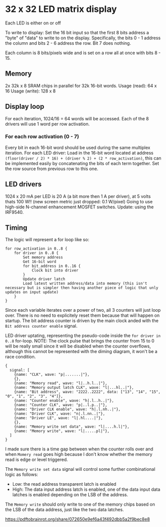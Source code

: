 # 32 x 32 LED matrix display

Each LED is either on or off

To write to display: Set the 16 bit input so that the first 8 bits address a "byte" of "data" to write to on the display.
Specifically, the bits 0 - 1 address the column and bits 2 - 6 address the row. Bit 7 does nothing.

Each column is 8 bits/pixels wide and is set on a row all at once with bits 8 - 15.

## Memory

2x 32k x 8 SRAM chips in parallel for 32k 16-bit words.
Usage (read): 64 x 16
Usage (write): 128 x 8

## Display loop

For each iteration, 1024/16 = 64 words will be accessed. Each of the 8 drivers will use 1 word per row activation.

### For each row activation (0 - 7)

Every bit in each 16-bit word should be used during the same multiplex iteration.
For each LED driver: Load in the 16-bit word located at address `(floor(driver / 2) * 16) + (driver % 2) + (2 * row_activation)`, this can be implemented easily by concatenating the bits of each term together.
Set the row source from previous row to this one.

## LED drivers

1024 x 20 mA per LED is 20 A (a bit more then 1 A per driver), at 5 volts thats 100 W!! (new screen metric just dropped: 0.1 W/pixel)
Going to use high-side N-channel enhancement MOSFET switches. Update: using the IRF9540.

## Timing

The logic will represent a for loop like so:
```
for row_activation in 0..8 {
	for driver in 0..8 {
		Set memory address
		Get 16-bit word
		for bit_address in 0..16 {
			Clock bit into driver
		}
		Update driver latch
		Load latest written address/data into memory (this isn't necessary but is simpler then having another piece of logic that unly updates on input update)
	}
}
```

Since each variable iterates over a power of two, all 3 counters will just loop over. There is no need to explicitely reset them because that will happen on startup. The bit address counter is driven by the main clock anded with the `Bit address counter enable` signal.

LED driver uptating, representing the pseudo-code inside the `for driver in 0..8` for-loop.
NOTE: The clock pulse that brings the counter from 15 to 0 will be really small since it will be disabled when the counter overflows, although this cannot be represented with the diming diagram, it won't be a race condition.
```
{
  signal: [
    {name: "CLK", wave: "p|.......|"},
    {},
    {name: "Memory read", wave: "l|..h.l..|"},
    {name: "Memory output latch CLK", wave: "l|...hl..|"},
    {name: "Bit address", wave: "2222..2222", data: ["13", "14", "15", "0", "1", "2", "3", "4"]},
    {name: "Counter enable", wave: "h|.l..h..|"},
    {name: "Counter CLK", wave: "p|..l.p..|"},
    {name: "Driver CLK enable", wave: "h|.l.nh..|"},
    {name: "Driver CLK", wave: "n|.l.nn..|"},
    {name: "Driver LE", wave: "l|.hl....|"},
    {},
    {name: "Memory write set data", wave: "l|....h.l|"},
    {name: "Memory write", wave: "l|.....pl|"},
  ]
}
```
I made sure there is a time gap between when the counter rolls over and when `Momery read` goes high because I don't know whether the memory read is edge or level triggered.

The `Memory write set data` signal will control some further combinational logic as follows:
* Low: the read address transparent latch is enabled
* High: The data input address latch is enabled, one of the data input data latches is enabled depending on the LSB of the address.

The `Memory write` should only write to one of the memory chips based on the LSB of the data address, just like the two data latches.

https://pdftobrainrot.org/share/072650e9ef6a43f492dbb5a2f9bec8e8